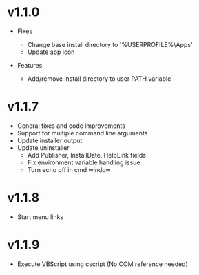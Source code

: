 # v1.1.0
- Fixes
	- Change base install directory to '%USERPROFILE%\Apps'
	- Update app icon

- Features
	- Add/remove install directory to user PATH variable

# v1.1.7
- General fixes and code improvements
- Support for multiple command line arguments
- Update installer output
- Update uninstaller
	- Add Publisher, InstallDate, HelpLink fields
	- Fix environment variable handling issue
	- Turn echo off in cmd window

# v1.1.8
- Start menu links

# v1.1.9
- Execute VBScript using cscript (No COM reference needed)
